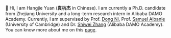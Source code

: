 👋 Hi, I am Hangjie Yuan (**袁杭杰** in Chinese). 
I am currently a Ph.D. candidate from Zhejiang University and a long-term research intern in Alibaba DAMO Academy.
Currently, I am supervised by Prof. [Dong Ni](https://person.zju.edu.cn/en/nidong), Prof. [Samuel Albanie](https://samuelalbanie.com/) (University of Cambridge) and Dr. [Shiwei Zhang](https://scholar.google.com/citations?user=ZO3OQ-8AAAAJ&hl=en&oi=ao) (Alibaba DAMO Academy).
You can know more about me on this [page](https://jacobyuan7.github.io/).

<!-- - 👋 Hi, I’m @JacobYuan7
- 👀 I’m interested in ...
- 🌱 I’m currently learning ...
- 💞️ I’m looking to collaborate on ...
- 📫 How to reach me ... -->

<!---
JacobYuan7/JacobYuan7 is a ✨ special ✨ repository because its `README.md` (this file) appears on your GitHub profile.
You can click the Preview link to take a look at your changes.
--->
